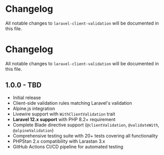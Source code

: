 # Changelog

All notable changes to `laravel-client-validation` will be documented in this file.

# Changelog

All notable changes to `laravel-client-validation` will be documented in this file.

## 1.0.0 - TBD

- Initial release
- Client-side validation rules matching Laravel's validation
- Alpine.js integration
- Livewire support with `WithClientValidation` trait
- **Laravel 12.x support** with PHP 8.2+ requirement
- Complete Blade directive support (`@clientValidation`, `@validateWith`, `@alpineValidation`)
- Comprehensive testing suite with 20+ tests covering all functionality
- PHPStan 2.x compatibility with Larastan 3.x
- GitHub Actions CI/CD pipeline for automated testing
